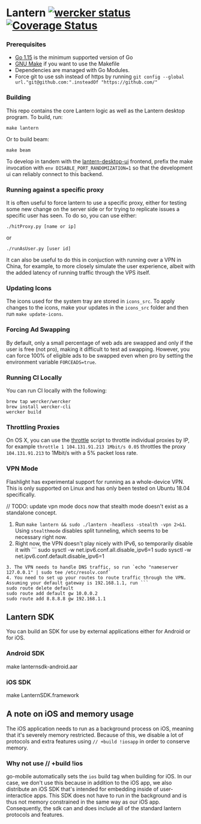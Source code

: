 # Lantern [![wercker status](https://app.wercker.com/status/51826d53d0eeedd6efce16085874d82c/s/devel "wercker status")](https://app.wercker.com/project/byKey/51826d53d0eeedd6efce16085874d82c) [![Coverage Status](https://coveralls.io/repos/github/getlantern/flashlight/badge.svg?branch=HEAD&t=C4SaZX)](https://coveralls.io/github/getlantern/flashlight?branch=HEAD)

### Prerequisites

* [Go 1.15](https://golang.org/dl/) is the minimum supported version of Go
* [GNU Make](https://www.gnu.org/software/make/) if you want to use the Makefile
* Dependencies are managed with Go Modules.
* Force git to use ssh instead of https by running
  `git config --global url."git@github.com:".insteadOf "https://github.com/"`

### Building
This repo contains the core Lantern logic as well as the Lantern desktop
program. To build, run:

`make lantern`

Or to build beam:

`make beam`

To develop in tandem with the [lantern-desktop-ui](https://github.com/getlantern/lantern-desktop-ui) frontend, prefix the make invocation with `env DISABLE_PORT_RANDOMIZATION=1` so that the development ui can reliably connect to this backend.

### Running against a specific proxy
It is often useful to force lantern to use a specific proxy, either for testing some new
change on the server side or for trying to replicate issues a specific user has seen.
To do so, you can use either:

`./hitProxy.py [name or ip]`

or

`./runAsUser.py [user id]`

It can also be useful to do this in conjuction with running over a VPN in China, for example,
to more closely simulate the user experience, albeit with the added latency of running 
traffic through the VPS itself.

### Updating Icons

The icons used for the system tray are stored in `icons_src`. To apply changes
to the icons, make your updates in the `icons_src` folder and then run
`make update-icons`.

### Forcing Ad Swapping

By default, only a small percentage of web ads are swapped and only if the user
is free (not pro), making it difficult to test ad swapping. However, you can
force 100% of eligible ads to be swapped even when pro by setting the
environment variable `FORCEADS=true`.

### Running CI Locally

You can run CI locally with the following:

```
brew tap wercker/wercker
brew install wercker-cli
wercker build
```

### Throttling Proxies
On OS X, you can use the [throttle](throttle) script to throttle individual
proxies by IP, for example `throttle 1 104.131.91.213 1Mbit/s 0.05` throttles the
proxy `104.131.91.213` to 1Mbit/s with a 5% packet loss rate.

### VPN Mode
Flashlight has experimental support for running as a whole-device VPN. This is
only supported on Linux and has only been tested on Ubuntu 18.04 specifically.

// TODO: update vpn mode docs now that stealth mode doesn't exist as a standalone concept.

1. Run `make lantern && sudo ./lantern -headless -stealth -vpn 2>&1`. Using `stealthmode` disables split tunneling, which seems to be necessary right now.
2. Right now, the VPN doesn't play nicely with IPv6, so temporarily disable it with ```
sudo sysctl -w net.ipv6.conf.all.disable_ipv6=1
sudo sysctl -w net.ipv6.conf.default.disable_ipv6=1
```
3. The VPN needs to handle DNS traffic, so run `echo "nameserver 127.0.0.1" | sudo tee /etc/resolv.conf`
4. You need to set up your routes to route traffic through the VPN. Assuming your default gateway is 192.168.1.1, run ```
sudo route delete default
sudo route add default gw 10.0.0.2
sudo route add 8.8.8.8 gw 192.168.1.1
```

## Lantern SDK
You can build an SDK for use by external applications either for Android or for iOS.

### Android SDK
make lanternsdk-android.aar

### iOS SDK
make LanternSDK.framework

## A note on iOS and memory usage
The iOS application needs to run as a background process on iOS, meaning that it's severely memory restricted. Because of this, we disable a lot of protocols and extra features using `// +build !iosapp` in order to conserve memory.

### Why not use // +build !ios
go-mobile automatically sets the `ios` build tag when building for iOS. In our case, we don't use this because in addition to the iOS app, we also distribute an iOS SDK that's intended for embedding inside of user-interactice apps. This SDK does not have to run in the background and is thus not memory constrained in the same way as our iOS app. Consequently, the sdk can and does include all of the standard lantern protocols and features.
